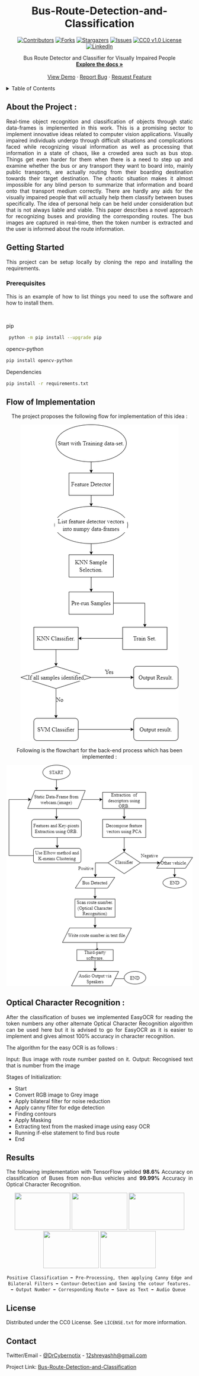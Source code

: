 <h1 align="center">Bus-Route-Detection-and-Classification</h1>

<div align="center">
 
[![Contributors][contributors-shield]][contributors-url]
[![Forks][forks-shield]][forks-url]
[![Stargazers][stars-shield]][stars-url]
[![Issues][issues-shield]][issues-url]
[![CC0 v1.0 License][license-shield]][license-url]
[![LinkedIn][linkedin-shield]][linkedin-url]
<!-- [![Webpage][web]][web-url] -->
 
 </div>
 


  <p align="center">
    Bus Route Detector and Classifier for Visually Impaired People
    <br />
    <a href="https://github.com/shr3yash/Bus-Route-Detection-and-Classification/blob/main/README.md"><strong>Explore the docs »</strong></a>
    <br />
    <br />
    <a href="https://github.com/shr3yash/Bus-Route-Detection-and-Classification/blob/main/README.md">View Demo</a>
    ·
    <a href="https://github.com/shr3yash/Bus-Route-Detection-and-Classification/issues">Report Bug</a>
    ·
    <a href="https://github.com/shr3yash/Bus-Route-Detection-and-Classification/issues">Request Feature</a>
  </p>

 
 <div align="justify">
 <!-- TABLE OF CONTENTS -->
<details>
  <summary>Table of Contents</summary>
  <ol>
    <li>
      <a href="#about-the-project">About The Project :</a>
      <ul>
        <li><a href="#built-with">Built With</a></li>
      </ul>
    </li>
    <li>
      <a href="#getting-started">Getting Started</a>
      <ul>
        <li><a href="#prerequisites">Prerequisites</a></li>
        <li><a href="#installation">Installation</a></li>
      </ul>
    </li>
    <li><a href="#usage">Usage</a></li>
    <li><a href="#roadmap">Roadmap</a></li>
    <li><a href="#contributing">Contributing</a></li>
    <li><a href="#license">License</a></li>
    <li><a href="#contact">Contact</a></li>
  </ol>
</details>
 
 ## About the Project :
 
 Real-time object recognition and classification of objects through static data-frames is implemented in this work. This is a promising sector to implement innovative ideas
 related to computer vision applications. Visually impaired individuals undergo through difficult situations and complications faced while recognizing visual information as well
 as processing that information in a state of chaos, like a crowded area such as bus stop. Things get even harder for them when there is a need to step up and examine whether
 the bus or any transport they want to board into, mainly public transports, are actually routing from their boarding destination towards their target destination.
 The chaotic situation makes it almost impossible for any blind person to summarize that information and board onto that transport medium correctly. There are hardly any aids
 for the visually impaired people that will actually help them classify between buses specifically. The idea of personal help can be held under consideration but that is not 
 always liable and viable. This paper describes a novel approach for recognizing buses and providing the corresponding routes.  The bus images are captured in real-time, then 
 the token number is extracted and the user is informed about the route information. 
 
## Getting Started

 This project can be setup locally by cloning the repo and installing the requirements.

### Prerequisites

This is an example of how to list things you need to use the software and how to install them.
 
 <br/>
 
pip 
 ```sh
  python -m pip install --upgrade pip
 ```
 
opencv-python
```sh
pip install opencv-python
```
 
Dependencies 
 ```sh
pip install -r requirements.txt
```
 
 ## Flow of Implementation 
 
 <div align="center">
  
The project proposes the following flow for implementation of this idea : 
 
<a href="https://github.com/DrCybernotix/Bus-Route-Detection-and-Classification/blob/main/DemoImages/Picture1.png">
    <img src="DemoImages/Picture1.png" alt="Flowchart of the Process">
</a>

 Following is the flowchart for the back-end process which has been implemented :
 
<a href="https://github.com/DrCybernotix/Bus-Route-Detection-and-Classification/blob/main/DemoImages/Picture2.png">
    <img src="DemoImages/Picture2.png" alt="Flowchart of the Process">
</a>
  
</div>
 
 ## Optical Character Recognition : 
 
 After the classification of buses we implemented EasyOCR for reading the token numbers any other alternate Optical Character Recognition algorithm can be used here but it is advised to go for EasyOCR as it is easier to implement and gives almost 100% accuracy in character recognition.




The algorithm for the easy OCR is as follows : 

 Input: Bus image with route number pasted on it.
 Output: Recognised text that is number from the image

Stages of Initialization:

   * Start 
   * Convert RGB image to Grey image
   * Apply bilateral filter for noise reduction
   * Apply canny filter for edge detection 
   * Finding contours
   * Apply Masking
   * Extracting text from the masked image using easy OCR
   * Running if-else statement to find bus route
   * End
 
 ## Results 
 
 The following implementation with TensorFlow yeilded **98.6%** Accuracy on classification of Buses from non-Bus vehicles and **99.99%** Accuracy in Optical Character Recognition.
 
 <div align="center">
    <img src="https://user-images.githubusercontent.com/60093808/150591368-bbdf0b5f-aa36-466d-b9d7-2c76b5f90649.png" width="150" height="100" />
    <img src="https://user-images.githubusercontent.com/60093808/150591426-cec2cb78-f4fb-4f35-a017-e8c1e47c87c2.png" width="150" height="100" />
    <img src="https://user-images.githubusercontent.com/60093808/150591454-6c1aa74e-d7a5-42e2-b579-15c40cb7c149.png" width="150" height="100" />
    <img src="https://user-images.githubusercontent.com/60093808/150591484-d53cbf55-d9db-4771-b93e-12283f618210.png" width="150" height="100" />
    <img src="https://user-images.githubusercontent.com/60093808/150591513-22698ecc-3e4a-4875-bc6d-b0a82e887292.png" width="150" height="100" />

    Positive Classification ➡ Pre-Processing, then applying Canny Edge and Bilateral Filters ➡ Contour-Detection and Saving the cotour features. ➡ Output Number ➡ Corresponding Route ➡ Save as Text ➡ Audio Queue 
  </div>
 
 ## License

Distributed under the CC0 License. See `LICENSE.txt` for more information.
 
 ## Contact

Twitter/Email - [@DrCybernotix](https://twitter.com/DrCybernotix) - 12shreyashh@gmail.com

Project Link: [Bus-Route-Detection-and-Classification](https://github.com/DrCybernotix/Bus-Route-Detection-and-Classification)
 
 </div>
 
[contributors-shield]: https://img.shields.io/github/contributors/shr3yash/Bus-Route-Detection-and-Classification.svg?style=for-the-badge
[contributors-url]: https://github.com/shr3yash/Bus-Route-Detection-and-Classification/graphs/contributors
[forks-shield]: https://img.shields.io/github/forks/shr3yash/Bus-Route-Detection-and-Classification.svg?style=for-the-badge
[forks-url]: https://github.com/shr3yash/Bus-Route-Detection-and-Classification/network/members
[stars-shield]: https://img.shields.io/github/stars/shr3yash/Bus-Route-Detection-and-Classification.svg?style=for-the-badge
[stars-url]: https://github.com/shr3yash/Bus-Route-Detection-and-Classification/stargazers
[issues-shield]: https://img.shields.io/github/issues/shr3yash/Bus-Route-Detection-and-Classification?style=for-the-badge
[issues-url]: https://github.com/shr3yash/Bus-Route-Detection-and-Classification/issues
[license-shield]: https://img.shields.io/github/license/shr3yash/Bus-Route-Detection-and-Classification.svg?style=for-the-badge
[license-url]: https://github.com/shr3yash/Bus-Route-Detection-and-Classification/blob/main/LICENSE
[linkedin-shield]: https://img.shields.io/badge/-LinkedIn-black.svg?style=for-the-badge&logo=linkedin&colorB=555
[linkedin-url]: https://in.linkedin.com/in/shreyash-bhatkar-5bb904194
[product-screenshot]: images/screenshot.png
<!-- [web]: https://img.shields.io/website?down_color=red&down_message=offline&style=for-the-badge&up_color=blue&up_message=Click%20for%20Live%20Demo&url=https%3A%2F%2Feskimoio.netlify.app%2Findex.html
[web-url]: https://eskimoio.netlify.app/ -->
